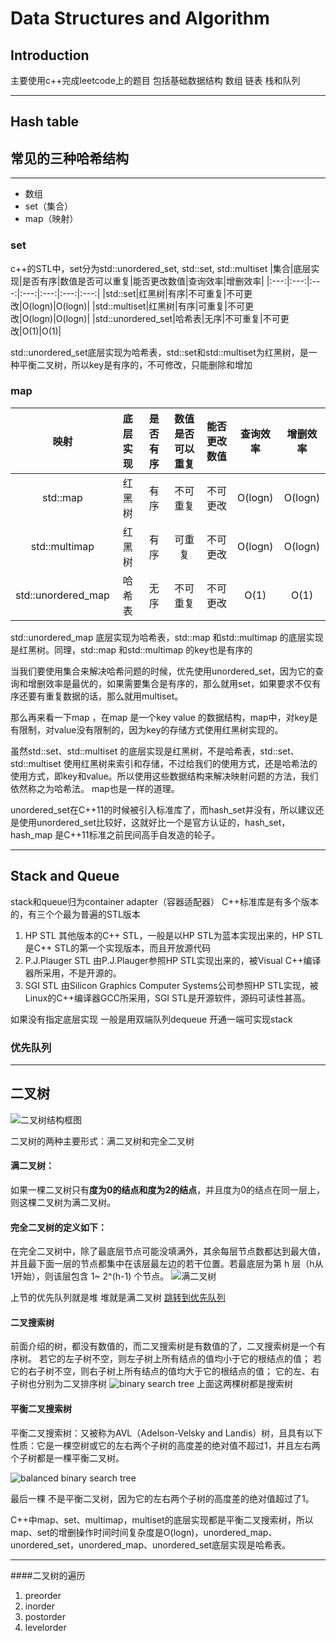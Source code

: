 # Data Structures and Algorithm

## Introduction
主要使用c++完成leetcode上的题目 包括基础数据结构 数组 链表 栈和队列

---
## Hash table
## 常见的三种哈希结构
---
- 数组
- set（集合）
- map（映射）

### set
c++的STL中，set分为std::unordered_set, std::set, std::multiset
|集合|底层实现|是否有序|数值是否可以重复|能否更改数值|查询效率|增删效率|
|:---:|:---:|:---:|:---:|:---:|:---:|:---:|
|std::set|红黑树|有序|不可重复|不可更改|O(logn)|O(logn)|
|std::multiset|红黑树|有序|可重复|不可更改|O(logn)|O(logn)|
|std::unordered_set|哈希表|无序|不可重复|不可更改|O(1)|O(1)|

std::unordered_set底层实现为哈希表，std::set和std::multiset为红黑树，是一种平衡二叉树，所以key是有序的，不可修改，只能删除和增加

### map
|映射|底层实现|是否有序|数值是否可以重复|能否更改数值|查询效率|增删效率|
|:---:|:---:|:---:|:---:|:---:|:---:|:---:|
|std::map|红黑树|有序|不可重复|不可更改|O(logn)|O(logn)|
|std::multimap|红黑树|有序|可重复|不可更改|O(logn)|O(logn)|
|std::unordered_map|哈希表|无序|不可重复|不可更改|O(1)|O(1)|

std::unordered_map 底层实现为哈希表，std::map 和std::multimap 的底层实现是红黑树。同理，std::map 和std::multimap 的key也是有序的

当我们要使用集合来解决哈希问题的时候，优先使用unordered_set，因为它的查询和增删效率是最优的，如果需要集合是有序的，那么就用set，如果要求不仅有序还要有重复数据的话，那么就用multiset。

那么再来看一下map ，在map 是一个key value 的数据结构，map中，对key是有限制，对value没有限制的，因为key的存储方式使用红黑树实现的。

虽然std::set、std::multiset 的底层实现是红黑树，不是哈希表，std::set、std::multiset 使用红黑树来索引和存储，不过给我们的使用方式，还是哈希法的使用方式，即key和value。所以使用这些数据结构来解决映射问题的方法，我们依然称之为哈希法。 map也是一样的道理。

unordered_set在C++11的时候被引入标准库了，而hash_set并没有，所以建议还是使用unordered_set比较好，这就好比一个是官方认证的，hash_set，hash_map 是C++11标准之前民间高手自发造的轮子。

---
## Stack and Queue
stack和queue归为container adapter（容器适配器）
C++标准库是有多个版本的，有三个个最为普遍的STL版本  

1. HP STL 其他版本的C++ STL，一般是以HP STL为蓝本实现出来的，HP STL是C++ STL的第一个实现版本，而且开放源代码
2. P.J.Plauger STL 由P.J.Plauger参照HP STL实现出来的，被Visual C++编译器所采用，不是开源的。
3. SGI STL 由Silicon Graphics Computer Systems公司参照HP STL实现，被Linux的C++编译器GCC所采用，SGI STL是开源软件，源码可读性甚高。

如果没有指定底层实现 一般是用双端队列dequeue 开通一端可实现stack

### 优先队列

---
## 二叉树
![二叉树结构框图](https://code-thinking-1253855093.file.myqcloud.com/pics/20210219190809451.png)

二叉树的两种主要形式：满二叉树和完全二叉树

#### 满二叉树：
如果一棵二叉树只有**度为0的结点和度为2的结点**，并且度为0的结点在同一层上，则这棵二叉树为满二叉树。
#### 完全二叉树的定义如下：
在完全二叉树中，除了最底层节点可能没填满外，其余每层节点数都达到最大值，并且最下面一层的节点都集中在该层最左边的若干位置。若最底层为第 h 层（h从1开始），则该层包含 1~ 2^(h-1) 个节点。
![满二叉树](https://code-thinking-1253855093.file.myqcloud.com/pics/20200920221638903.png)

上节的优先队列就是堆 堆就是满二叉树 [跳转到优先队列](#优先队列)

#### 二叉搜索树
前面介绍的树，都没有数值的，而二叉搜索树是有数值的了，二叉搜索树是一个有序树。
    若它的左子树不空，则左子树上所有结点的值均小于它的根结点的值；
    若它的右子树不空，则右子树上所有结点的值均大于它的根结点的值；
    它的左、右子树也分别为二叉排序树
![binary search tree](https://code-thinking-1253855093.file.myqcloud.com/pics/20200806190304693.png)
上面这两棵树都是搜索树

#### 平衡二叉搜索树

平衡二叉搜索树：又被称为AVL（Adelson-Velsky and Landis）树，且具有以下性质：它是一棵空树或它的左右两个子树的高度差的绝对值不超过1，并且左右两个子树都是一棵平衡二叉树。

![balanced binary search tree](https://code-thinking-1253855093.file.myqcloud.com/pics/20200806190511967.png)

最后一棵 不是平衡二叉树，因为它的左右两个子树的高度差的绝对值超过了1。

C++中map、set、multimap，multiset的底层实现都是平衡二叉搜索树，所以map、set的增删操作时间时间复杂度是O(logn)，unordered_map、unordered_set，unordered_map、unordered_set底层实现是哈希表。

---
####二叉树的遍历
1. preorder
2. inorder
3. postorder
4. levelorder
